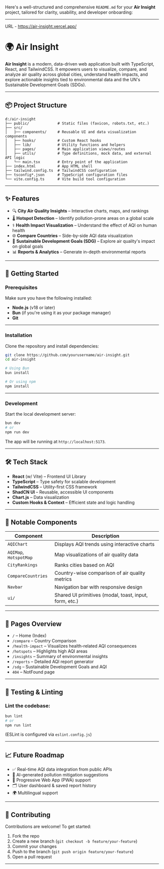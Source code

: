 Here's a well-structured and comprehensive `README.md` for your **Air Insight** project, tailored for clarity, usability, and developer onboarding:

---
URL - https://air-insight.vercel.app/
# 🌍 Air Insight

**Air Insight** is a modern, data-driven web application built with TypeScript, React, and TailwindCSS. It empowers users to visualize, compare, and analyze air quality across global cities, understand health impacts, and explore actionable insights tied to environmental data and the UN's Sustainable Development Goals (SDGs).

---

## 📦 Project Structure

```
d:/air-insight
├── public/             # Static files (favicon, robots.txt, etc.)
├── src/
│   ├── components/     # Reusable UI and data visualization components
│   ├── hooks/          # Custom React hooks
│   ├── lib/            # Utility functions and helpers
│   ├── pages/          # Main application views/routes
│   ├── utils/          # Type definitions, mock data, and external API logic
│   └── main.tsx        # Entry point of the application
├── index.html          # App HTML shell
├── tailwind.config.ts  # TailwindCSS configuration
├── tsconfig*.json      # TypeScript configuration files
└── vite.config.ts      # Vite build tool configuration
```

---

## ✨ Features

- 🔍 **City Air Quality Insights** – Interactive charts, maps, and rankings
- 🌡️ **Hotspot Detection** – Identify pollution-prone areas on a global scale
- ⚕️ **Health Impact Visualization** – Understand the effect of AQI on human health
- 🌐 **Compare Countries** – Side-by-side AQI data visualization
- 🌱 **Sustainable Development Goals (SDG)** – Explore air quality's impact on global goals
- 📊 **Reports & Analytics** – Generate in-depth environmental reports

---

## 🚀 Getting Started

### Prerequisites

Make sure you have the following installed:

- **Node.js** (v18 or later)
- **Bun** (if you're using it as your package manager)
- **Git**

---

### Installation

Clone the repository and install dependencies:

```bash
git clone https://github.com/yourusername/air-insight.git
cd air-insight

# Using Bun
bun install

# Or using npm
npm install
```

---

### Development

Start the local development server:

```bash
bun dev
# or
npm run dev
```

The app will be running at `http://localhost:5173`.

---

## 🛠️ Tech Stack

- **React** (w/ Vite) – Frontend UI Library
- **TypeScript** – Type safety for scalable development
- **TailwindCSS** – Utility-first CSS framework
- **ShadCN UI** – Reusable, accessible UI components
- **Chart.js** – Data visualization
- **Custom Hooks & Context** – Efficient state and logic handling

---

## 📁 Notable Components

| Component               | Description                                                  |
|------------------------|--------------------------------------------------------------|
| `AQIChart`             | Displays AQI trends using interactive charts                 |
| `AQIMap`, `HotspotMap` | Map visualizations of air quality data                       |
| `CityRankings`         | Ranks cities based on AQI                                    |
| `CompareCountries`     | Country-wise comparison of air quality metrics               |
| `Navbar`               | Navigation bar with responsive design                        |
| `ui/`                  | Shared UI primitives (modal, toast, input, form, etc.)       |

---

## 📄 Pages Overview

- `/` – Home (Index)
- `/compare` – Country Comparison
- `/health-impact` – Visualizes health-related AQI consequences
- `/hotspots` – Highlights high AQI areas
- `/insights` – Summary of environmental insights
- `/reports` – Detailed AQI report generator
- `/sdg` – Sustainable Development Goals and AQI
- `404` – NotFound page

---

## 🧪 Testing & Linting

### Lint the codebase:
```bash
bun lint
# or
npm run lint
```

(ESLint is configured via `eslint.config.js`)

---

## 📈 Future Roadmap

- ✅ Real-time AQI data integration from public APIs
- 🧠 AI-generated pollution mitigation suggestions
- 📱 Progressive Web App (PWA) support
- 🗂️ User dashboard & saved report history
- 🌍 Multilingual support

---

## 🤝 Contributing

Contributions are welcome! To get started:

1. Fork the repo
2. Create a new branch (`git checkout -b feature/your-feature`)
3. Commit your changes
4. Push to the branch (`git push origin feature/your-feature`)
5. Open a pull request

---
